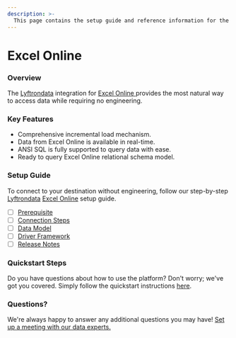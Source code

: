 ```yaml
---
description: >-
  This page contains the setup guide and reference information for the Excel Online source connector.
---
```


# Excel Online

### Overview

The [Lyftrondata](https://www.lyftrondata.com/) integration for [Excel Online](https://www.lyftrondata.com/integration/excel-online/)[ ](https://www.lyftrondata.com/integration/excel-online/)provides the most natural way to access data while requiring no engineering.

### Key Features

* Comprehensive incremental load mechanism.
* Data from Excel Online is available in real-time.&#x20;
* ANSI SQL is fully supported to query data with ease.
* Ready to query Excel Online relational schema model.

### Setup Guide

To connect to your destination without engineering, follow our step-by-step [Lyftrondata](https://www.lyftrondata.com/)  [Excel Online](https://www.lyftrondata.com/integration/excel-online/) setup guide.

* [ ] [Prerequisite](../../business-analytics/excel-online/prerequisite.md)
* [ ] [Connection Steps](../../business-analytics/excel-online/connection-steps.md)
* [ ] [Data Model](../../business-analytics/excel-online/data-model/)
* [ ] [Driver Framework](../../business-analytics/excel-online/driver-framework/)
* [ ] [Release Notes](../../business-analytics/excel-online/release-notes.md)

### Quickstart Steps

Do you have questions about how to use the platform? Don't worry; we've got you covered. Simply follow the quickstart instructions [here](../../../quickstart-steps.md).

### Questions? <a href="#questions" id="questions"></a>

We're always happy to answer any additional questions you may have! [Set up a meeting with our data experts.](https://www.lyftrondata.com/book-a-meeting/)

